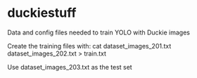 # duckiestuff

Data and config files needed to train YOLO with Duckie images

Create the training files with: cat  dataset_images_201.txt dataset_images_202.txt > train.txt

Use dataset_images_203.txt as the test set
